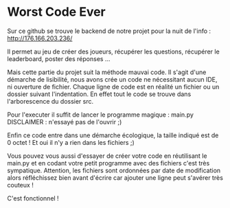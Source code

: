 # Worst Code Ever

Sur ce github se trouve le backend de notre projet pour la nuit de l'info :
http://176.166.203.236/

Il permet au jeu de créer des joueurs, récupérer les questions, récupérer le leaderboard, poster des réponses ...


Mais cette partie du projet suit la méthode mauvai code.
Il s'agit d'une démarche de lisibilité, nous avons crée un code ne nécessitant aucun IDE, ni ouverture de fichier.
Chaque ligne de code est en réalité un fichier ou un dossier suivant l'indentation.
En effet tout le code se trouve dans l'arborescence du dossier src.

Pour l'executer il suffit de lancer le programme magique : main.py
DISCLAIMER : n'essayé pas de l'ouvrir ;)

Enfin ce code entre dans une démarche écologique, la taille indiqué est de 0 octet !
Et oui il n'y a rien dans les fichiers ;)

Vous pouvez vous aussi d'essayer de créer votre code en réutilisant le main.py et en codant votre petit programme avec des fichiers c'est très sympatique.
Attention, les fichiers sont ordonnées par date de modification alors réfléchissez bien avant d'écrire car ajouter une ligne peut s'avérer très couteux !

C'est fonctionnel !
